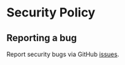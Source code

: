 # Security Policy

## Reporting a bug

Report security bugs via GitHub [issues](https://github.com/dalfrom/simplecache/issues).
